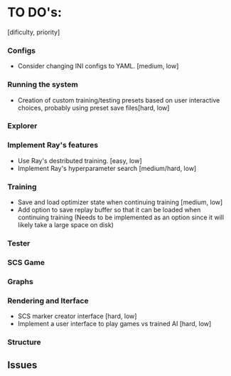 # TO DO's:

[dificulty, priority]


### Configs
- Consider changing INI configs to YAML. [medium, low]

### Running the system
- Creation of custom training/testing presets based on user interactive choices, probably using preset save files[hard, low]

### Explorer


### Implement Ray's features
- Use Ray's destributed training. [easy, low]
- Implement Ray's hyperparameter search [medium/hard, low]

### Training
- Save and load optimizer state when continuing training [medium, low]
- Add option to save replay buffer so that it can be loaded when continuing training (Needs to be implemented as an option since it will likely take a large space on disk)

### Tester


### SCS Game


### Graphs


### Rendering and Iterface
- SCS marker creator interface [hard, low]
- Implement a user interface to play games vs trained AI [hard, low]

### Structure





<!---------------------------------------------------------------------------------------------------------------------------------------->

## Issues





<!---------------------------------------------------------------------------------------------------------------------------------------->


